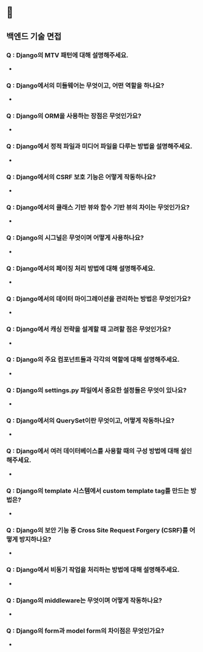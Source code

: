 # 💯 
## 백엔드 기술 면접

### Q : Django의 MTV 패턴에 대해 설명해주세요.
 - 
### Q : Django에서의 미들웨어는 무엇이고, 어떤 역할을 하나요?
 - 
### Q : Django의 ORM을 사용하는 장점은 무엇인가요?
 - 
### Q : Django에서 정적 파일과 미디어 파일을 다루는 방법을 설명해주세요.
 - 
### Q : Django에서의 CSRF 보호 기능은 어떻게 작동하나요?
 - 
### Q : Django에서의 클래스 기반 뷰와 함수 기반 뷰의 차이는 무엇인가요?
 - 
### Q : Django의 시그널은 무엇이며 어떻게 사용하나요?
 - 
### Q : Django에서의 페이징 처리 방법에 대해 설명해주세요.
 - 
### Q : Django에서의 데이터 마이그레이션을 관리하는 방법은 무엇인가요?
 - 
### Q : Django에서 캐싱 전략을 설계할 때 고려할 점은 무엇인가요?
 - 
### Q : Django의 주요 컴포넌트들과 각각의 역할에 대해 설명해주세요.
 - 
### Q : Django의 settings.py 파일에서 중요한 설정들은 무엇이 있나요?
 - 
### Q : Django에서의 QuerySet이란 무엇이고, 어떻게 작동하나요?
 - 
### Q : Django에서 여러 데이터베이스를 사용할 때의 구성 방법에 대해 설인해주세요.
 - 
### Q : Django의 template 시스템에서 custom template tag를 만드는 방법은?
 - 
### Q : Django의 보안 기능 중 Cross Site Request Forgery (CSRF)를 어떻게 방지하나요?
 - 
### Q : Django에서 비동기 작업을 처리하는 방법에 대해 설명해주세요.
 - 
### Q : Django의 middleware는 무엇이며 어떻게 작동하나요?
 - 
### Q : Django의 form과 model form의 차이점은 무엇인가요?
 - 
